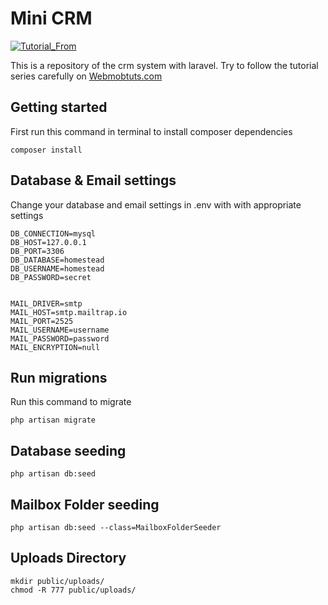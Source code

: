 
# Mini CRM
[![Tutorial_From](https://img.shields.io/badge/Tutorial-Link-blue)](https://webmobtuts.com/backend-development/implementing-crm-system-with-laravel-part-1-preparation/)

This is a repository of the crm system with laravel. Try to follow the tutorial series carefully on [Webmobtuts.com](http://webmobtuts.com)

## Getting started

First run this command in terminal to install composer dependencies
```
composer install
```

## Database & Email settings
Change your database and email settings in .env with with appropriate settings
```
DB_CONNECTION=mysql
DB_HOST=127.0.0.1
DB_PORT=3306
DB_DATABASE=homestead
DB_USERNAME=homestead
DB_PASSWORD=secret


MAIL_DRIVER=smtp
MAIL_HOST=smtp.mailtrap.io
MAIL_PORT=2525
MAIL_USERNAME=username
MAIL_PASSWORD=password
MAIL_ENCRYPTION=null
```


## Run migrations

Run this command to migrate
```
php artisan migrate
```

## Database seeding
```
php artisan db:seed
```

## Mailbox Folder seeding
```
php artisan db:seed --class=MailboxFolderSeeder
```

## Uploads Directory
```
mkdir public/uploads/
chmod -R 777 public/uploads/
```


